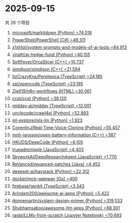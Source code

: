 # 2025-09-15

共 26 个项目

<!-- BEGIN GITHUB -->
<!-- 最后更新时间 2025-09-15 21:19:46 +0800 -->
1. [microsoft/markitdown (Python) ⭐74,018](https://github.com/microsoft/markitdown)
1. [PowerShell/PowerShell (C#) ⭐49,311](https://github.com/PowerShell/PowerShell)
1. [x1xhlol/system-prompts-and-models-of-ai-tools ⭐84,913](https://github.com/x1xhlol/system-prompts-and-models-of-ai-tools)
1. [virattt/ai-hedge-fund (Python) ⭐40,155](https://github.com/virattt/ai-hedge-fund)
1. [SoftFever/OrcaSlicer (C++) ⭐10,737](https://github.com/SoftFever/OrcaSlicer)
1. [simdjson/simdjson (C++) ⭐21,594](https://github.com/simdjson/simdjson)
1. [ItzCrazyKns/Perplexica (TypeScript) ⭐24,185](https://github.com/ItzCrazyKns/Perplexica)
1. [sst/opencode (TypeScript) ⭐23,195](https://github.com/sst/opencode)
1. [Zie619/n8n-workflows (HTML) ⭐30,061](https://github.com/Zie619/n8n-workflows)
1. [ccxt/ccxt (Python) ⭐38,120](https://github.com/ccxt/ccxt)
1. [midday-ai/midday (TypeScript) ⭐12,001](https://github.com/midday-ai/midday)
1. [unclecode/crawl4ai (Python) ⭐52,893](https://github.com/unclecode/crawl4ai)
1. [ml-explore/mlx-lm (Python) ⭐1,923](https://github.com/ml-explore/mlx-lm)
1. [CorentinJ/Real-Time-Voice-Cloning (Python) ⭐55,457](https://github.com/CorentinJ/Real-Time-Voice-Cloning)
1. [mnh-jansson/open-battery-information (C++) ⭐387](https://github.com/mnh-jansson/open-battery-information)
1. [HKUDS/DeepCode (Python) ⭐6,105](https://github.com/HKUDS/DeepCode)
1. [trueadm/ripple (JavaScript) ⭐4,403](https://github.com/trueadm/ripple)
1. [SkyworkAI/DeepResearchAgent (JavaScript) ⭐1,770](https://github.com/SkyworkAI/DeepResearchAgent)
1. [ReVanced/revanced-patches (Java) ⭐4,452](https://github.com/ReVanced/revanced-patches)
1. [deepset-ai/haystack (Python) ⭐22,312](https://github.com/deepset-ai/haystack)
1. [docker/mcp-gateway (Go) ⭐400](https://github.com/docker/mcp-gateway)
1. [firebase/genkit (TypeScript) ⭐3,343](https://github.com/firebase/genkit)
1. [Arindam200/awesome-ai-apps (Python) ⭐5,422](https://github.com/Arindam200/awesome-ai-apps)
1. [donnemartin/system-design-primer (Python) ⭐319,533](https://github.com/donnemartin/system-design-primer)
1. [Shubhamsaboo/awesome-llm-apps (Python) ⭐68,301](https://github.com/Shubhamsaboo/awesome-llm-apps)
1. [rasbt/LLMs-from-scratch (Jupyter Notebook) ⭐70,693](https://github.com/rasbt/LLMs-from-scratch)
<!-- END GITHUB -->